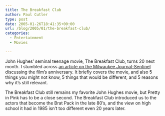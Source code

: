 ```yaml
---
title: The Breakfast Club
author: Paul Cutler
type: post
date: 2005-01-26T18:41:35+00:00
url: /blog/2005/01/the-breakfast-club/
categories:
  - Entertainment
  - Movies

---
```

John Hughes&#8217; seminal teenage movie, The Breakfast Club, turns 20 next month. I stumbled across [an article on the Milwaukee Journal-Sentinel][1] discussing the film&#8217;s anniversary. It briefly covers the movie, and also 5 things you might not know, 5 things that would be different, and 5 reasons why it&#8217;s still relevant.

The Breakfast Club still remains my favorite John Hughes movie, but Pretty in Pink has to be a close second. The Breakfast Club introduced us to the actors that become the Brat Pack in the late 80&#8217;s, and the view on high school it had in 1985 isn&#8217;t too different even 20 years later.

 [1]: http://www.jsonline.com/onwisconsin/movies/jan05/296085.asp